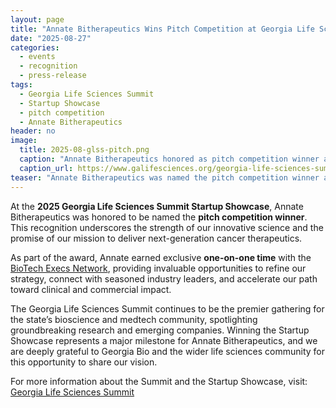 ```yaml
---
layout: page
title: "Annate Bitherapeutics Wins Pitch Competition at Georgia Life Sciences Summit"
date: "2025-08-27"
categories:
  - events
  - recognition
  - press-release
tags:
  - Georgia Life Sciences Summit
  - Startup Showcase
  - pitch competition
  - Annate Bitherapeutics
header: no
image:
  title: 2025-08-glss-pitch.png
  caption: "Annate Bitherapeutics honored as pitch competition winner at the 2025 Georgia Life Sciences Summit Startup Showcase."
  caption_url: https://www.galifesciences.org/georgia-life-sciences-summit/present
teaser: "Annate Bitherapeutics was named the pitch competition winner at the 2025 Georgia Life Sciences Summit Startup Showcase, earning one-on-one mentorship with the BioTech Execs Network."
---
```


At the **2025 Georgia Life Sciences Summit Startup Showcase**, Annate Bitherapeutics was honored to be named the **pitch competition winner**. This recognition underscores the strength of our innovative science and the promise of our mission to deliver next-generation cancer therapeutics. <!--more-->

As part of the award, Annate earned exclusive **one-on-one time** with the [BioTech Execs Network](https://biotechexec.com/), providing invaluable opportunities to refine our strategy, connect with seasoned industry leaders, and accelerate our path toward clinical and commercial impact.  

The Georgia Life Sciences Summit continues to be the premier gathering for the state’s bioscience and medtech community, spotlighting groundbreaking research and emerging companies. Winning the Startup Showcase represents a major milestone for Annate Bitherapeutics, and we are deeply grateful to Georgia Bio and the wider life sciences community for this opportunity to share our vision.  

For more information about the Summit and the Startup Showcase, visit:  
[Georgia Life Sciences Summit](https://www.galifesciences.org/georgia-life-sciences-summit/present)
